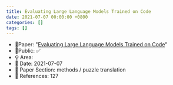 ```yaml
---
title: Evaluating Large Language Models Trained on Code
date: 2021-07-07 00:00:00 +0800
categories: []
tags: []
---
```


- 📙Paper: "[Evaluating Large Language Models Trained on Code](https://www.semanticscholar.org/paper/Evaluating-Large-Language-Models-Trained-on-Code-Chen-Tworek/acbdbf49f9bc3f151b93d9ca9a06009f4f6eb269)"
- 🔑Public: ✅
- ⚲ Area: 
- 📅 Date: 2021-07-07
- 🔎 Paper Section: methods / puzzle translation
- 📝 References: 127
